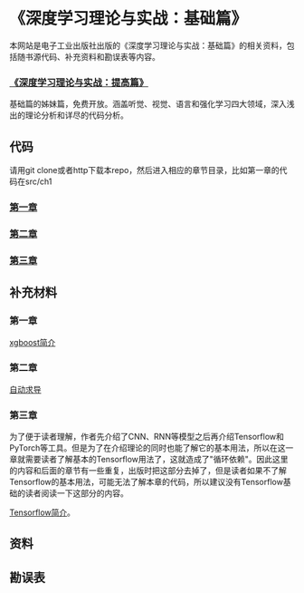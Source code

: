 # 《深度学习理论与实战：基础篇》

本网站是电子工业出版社出版的《深度学习理论与实战：基础篇》的相关资料，包括随书源代码、补充资料和勘误表等内容。
### [《深度学习理论与实战：提高篇》](https://fancyerii.github.io/2019/03/14/dl-book/)

基础篇的姊妹篇，免费开放。涵盖听觉、视觉、语言和强化学习四大领域，深入浅出的理论分析和详尽的代码分析。

## 代码

请用git clone或者http下载本repo，然后进入相应的章节目录，比如第一章的代码在src/ch1

### [第一章](src/ch1)
### [第二章](src/ch2)
### [第三章](src/ch3)

## 补充材料
### 第一章
[xgboost简介](https://fancyerii.github.io/books/xgboost)
### 第二章
[自动求导](https://fancyerii.github.io/books/autodiff/)

### 第三章
为了便于读者理解，作者先介绍了CNN、RNN等模型之后再介绍Tensorflow和PyTorch等工具。但是为了在介绍理论的同时也能了解它的基本用法，所以在这一章就需要读者了解基本的Tensorflow用法了，这就造成了"循环依赖"。因此这里的内容和后面的章节有一些重复，出版时把这部分去掉了，但是读者如果不了解Tensorflow的基本用法，可能无法了解本章的代码，所以建议没有Tensorflow基础的读者阅读一下这部分的内容。

[Tensorflow简介](https://fancyerii.github.io/books/tf-for-cnn)。

## 资料



## 勘误表
